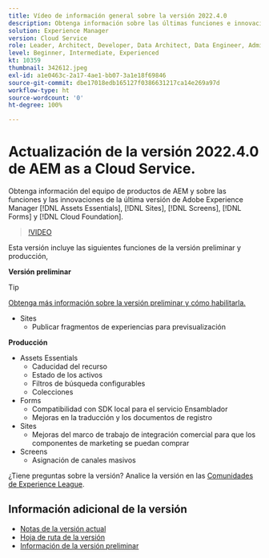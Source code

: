 ```yaml
---
title: Vídeo de información general sobre la versión 2022.4.0
description: Obtenga información sobre las últimas funciones e innovaciones de la versión 2022.4.0 para Adobe Experience Manager  [!DNL Assets Essentials], [!DNL Sites], [!DNL Screens], [!DNL Forms]  y  [!DNL Cloud Foundation].
solution: Experience Manager
version: Cloud Service
role: Leader, Architect, Developer, Data Architect, Data Engineer, Admin, User
level: Beginner, Intermediate, Experienced
kt: 10359
thumbnail: 342612.jpeg
exl-id: a1e0463c-2a17-4ae1-bb07-3a1e18f69846
source-git-commit: dbe17018edb165127f0386631217ca14e269a97d
workflow-type: ht
source-wordcount: '0'
ht-degree: 100%

---
```


# Actualización de la versión 2022.4.0 de AEM as a Cloud Service.

Obtenga información del equipo de productos de AEM y sobre las funciones y las innovaciones de la última versión de Adobe Experience Manager [!DNL Assets Essentials], [!DNL Sites], [!DNL Screens], [!DNL Forms] y [!DNL Cloud Foundation].

>[!VIDEO](https://video.tv.adobe.com/v/342612/?quality=12&learn=on)

Esta versión incluye las siguientes funciones de la versión preliminar y producción,

**Versión preliminar**

>[!TIP]
>
>[Obtenga más información sobre la versión preliminar y cómo habilitarla.](https://experienceleague.adobe.com/docs/experience-manager-cloud-service/content/release-notes/prerelease.html?lang=es)

* Sites
   * Publicar fragmentos de experiencias para previsualización

**Producción**

* Assets Essentials
   * Caducidad del recurso
   * Estado de los activos
   * Filtros de búsqueda configurables
   * Colecciones
* Forms
   * Compatibilidad con SDK local para el servicio Ensamblador
   * Mejoras en la traducción y los documentos de registro
* Sites
   * Mejoras del marco de trabajo de integración comercial para que los componentes de marketing se puedan comprar
* Screens
   * Asignación de canales masivos

¿Tiene preguntas sobre la versión?  Analice la versión en las [Comunidades de Experience League](https://adobe.ly/3LO0gOo).

## Información adicional de la versión

* [Notas de la versión actual](https://experienceleague.adobe.com/docs/experience-manager-cloud-service/content/release-notes/home.html?lang=es)
* [Hoja de ruta de la versión](https://experienceleague.adobe.com/docs/experience-manager-release-information/aem-release-updates/update-releases-roadmap.html?lang=es)
* [Información de la versión preliminar](https://experienceleague.adobe.com/docs/experience-manager-cloud-service/content/release-notes/prerelease.html?lang=es)
